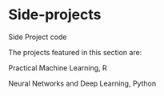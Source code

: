 # Side-projects
Side Project code

The projects featured in this section are:

Practical Machine Learning, R

Neural Networks and Deep Learning, Python

